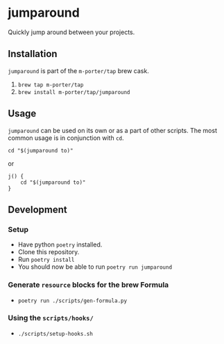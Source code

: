 # jumparound

Quickly jump around between your projects.

## Installation

`jumparound` is part of the `m-porter/tap` brew cask.

1. `brew tap m-porter/tap`
2. `brew install m-porter/tap/jumparound`

## Usage

`jumparound` can be used on its own or as a part of other scripts. The most common usage is in
conjunction with `cd`.

```
cd "$(jumparound to)"
```

or

```
j() {
    cd "$(jumparound to)"
}
```

## Development

### Setup

* Have python `poetry` installed.
* Clone this repository.
* Run `poetry install`
* You should now be able to run `poetry run jumparound`

### Generate `resource` blocks for the brew Formula

* `poetry run ./scripts/gen-formula.py`

### Using the `scripts/hooks/`

* `./scripts/setup-hooks.sh`
